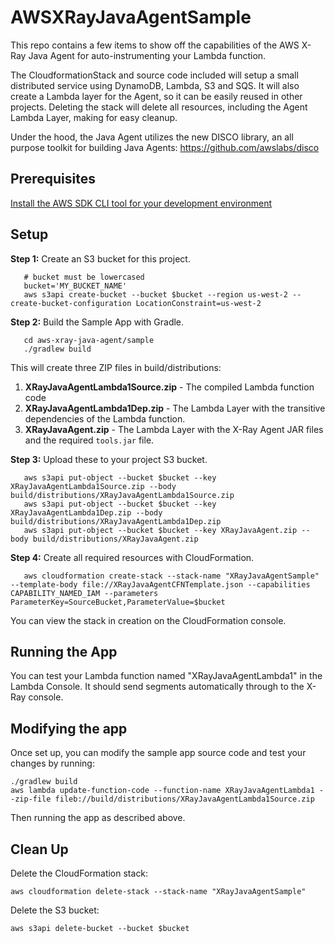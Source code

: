 # AWSXRayJavaAgentSample

This repo contains a few items to show off the capabilities of the AWS X-Ray Java Agent for auto-instrumenting your Lambda function.

The CloudformationStack and source code included will setup a small distributed service using DynamoDB, Lambda, S3 and SQS. 
It will also create a Lambda layer for the Agent, so it can be easily reused in other projects. Deleting the stack will delete all resources, 
including the Agent Lambda Layer, making for easy cleanup.

Under the hood, the Java Agent utilizes the new DISCO library, an all purpose toolkit for building Java Agents:
https://github.com/awslabs/disco

## Prerequisites

[Install the AWS SDK CLI tool for your development environment](https://aws.amazon.com/cli/)  

## Setup
**Step 1:** Create an S3 bucket for this project.

```
   # bucket must be lowercased
   bucket='MY_BUCKET_NAME'
   aws s3api create-bucket --bucket $bucket --region us-west-2 --create-bucket-configuration LocationConstraint=us-west-2
```

**Step 2:** Build the Sample App with Gradle.

```
   cd aws-xray-java-agent/sample
   ./gradlew build
```

This will create three ZIP files in build/distributions:
1. **XRayJavaAgentLambda1Source.zip** - The compiled Lambda function code
1. **XRayJavaAgentLambda1Dep.zip** - The Lambda Layer with the transitive dependencies of the Lambda function.
1. **XRayJavaAgent.zip** - The Lambda Layer with the X-Ray Agent JAR files and the required `tools.jar` file.


**Step 3:** Upload these to your project S3 bucket.

```
   aws s3api put-object --bucket $bucket --key XRayJavaAgentLambda1Source.zip --body build/distributions/XRayJavaAgentLambda1Source.zip
   aws s3api put-object --bucket $bucket --key XRayJavaAgentLambda1Dep.zip --body build/distributions/XRayJavaAgentLambda1Dep.zip
   aws s3api put-object --bucket $bucket --key XRayJavaAgent.zip --body build/distributions/XRayJavaAgent.zip
```

**Step 4:** Create all required resources with CloudFormation.

```
   aws cloudformation create-stack --stack-name "XRayJavaAgentSample" --template-body file://XRayJavaAgentCFNTemplate.json --capabilities CAPABILITY_NAMED_IAM --parameters  ParameterKey=SourceBucket,ParameterValue=$bucket
```

You can view the stack in creation on the CloudFormation console.

## Running the App

You can test your Lambda function named "XRayJavaAgentLambda1" in the Lambda Console. 
It should send segments automatically through to the X-Ray console.

## Modifying the app

Once set up, you can modify the sample app source code and test your changes by running:

```
./gradlew build
aws lambda update-function-code --function-name XRayJavaAgentLambda1 --zip-file fileb://build/distributions/XRayJavaAgentLambda1Source.zip
```

Then running the app as described above.

## Clean Up

Delete the CloudFormation stack:
```
aws cloudformation delete-stack --stack-name "XRayJavaAgentSample"
```

Delete the S3 bucket:
```
aws s3api delete-bucket --bucket $bucket
```
